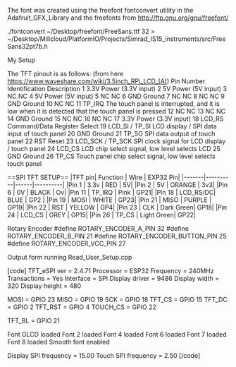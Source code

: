 The font was created using the freefont fontconvert utility in the Adafruit_GFX_Library and the freefonts from http://ftp.gnu.org/gnu/freefont/

./fontconvert ~/Desktop/freefont/FreeSans.ttf 32 > ~/Desktop/Millcloud/PlatformIO/Projects/Simrad_IS15_instruments/src/FreeSans32pt7b.h

My Setup

The TFT pinout is as follows: (from here https://www.waveshare.com/wiki/3.5inch_RPi_LCD_(A)) 
Pin Number 	Identification 	Description
1 	3.3V 	Power (3.3V input)
2 	5V 	Power (5V input)
3 	NC 	NC
4 	5V 	Power (5V input)
5 	NC 	NC
6 	GND 	Ground
7 	NC 	NC
8 	NC 	NC
9 	GND 	Ground
10 	NC 	NC
11 	TP_IRQ 	The touch panel is interrupted, and it is low when it is detected that the touch panel is pressed
12 	NC 	NC
13 	NC 	NC
14 	GND 	Ground
15 	NC 	NC
16 	NC 	NC
17 	3.3V 	Power (3.3V input)
18 	LCD_RS 	Command/Data Register Select
19 	LCD_SI / TP_SI 	LCD display / SPI data input of touch panel
20 	GND 	Ground
21 	TP_SO 	SPI data output of touch panel
22 	RST 	Reset
23 	LCD_SCK / TP_SCK 	SPI clock signal for LCD display / touch panel
24 	LCD_CS 	LCD chip select signal, low level selects LCD
25 	GND 	Ground
26 	TP_CS 	Touch panel chip select signal, low level selects touch panel 

==SPI TFT SETUP==
|TFT pin| Function | Wire | EXP32 Pin|
|-------|----------|------|----------|
|Pin 1  | 3.3v     |   RED      |   5V|
|Pin 2  | 5V       |  ORANGE    | 3v3|
|Pin 6  | 0V       |  BLACK     | Ov|
|Pin 11 | TP_IRQ   |  Pink      | GP21|
|Pin 18 | LCD_RS/DC|  BLUE      | GP2 |
|Pin 19 | MOSI     |  WHITE     | GP23|
|Pin 21 | MISO     |  PURPLE    | GP19|
|Pin 22 | RST      |  YELLOW    | GP4|
|Pin 23 | CLK      |  Dark Green| GP18|
|Pin 24 | LCD_CS   |  GREY      | GP15|
|Pin 26 | TP_CS    |  Light Green| GP22|

Rotary Encoder
#define ROTARY_ENCODER_A_PIN 32
#define ROTARY_ENCODER_B_PIN 21
#define ROTARY_ENCODER_BUTTON_PIN 25
#define ROTARY_ENCODER_VCC_PIN 27


Output form running Read_User_Setup.cpp

[code]
TFT_eSPI ver = 2.4.71
Processor    = ESP32
Frequency    = 240MHz
Transactions = Yes
Interface    = SPI
Display driver = 9486
Display width  = 320
Display height = 480

MOSI    = GPIO 23
MISO    = GPIO 19
SCK     = GPIO 18
TFT_CS   = GPIO 15
TFT_DC   = GPIO 2
TFT_RST  = GPIO 4
TOUCH_CS = GPIO 22

TFT_BL           = GPIO 21

Font GLCD   loaded
Font 2      loaded
Font 4      loaded
Font 6      loaded
Font 7      loaded
Font 8      loaded
Smooth font enabled

Display SPI frequency = 15.00
Touch SPI frequency   = 2.50
[/code]
